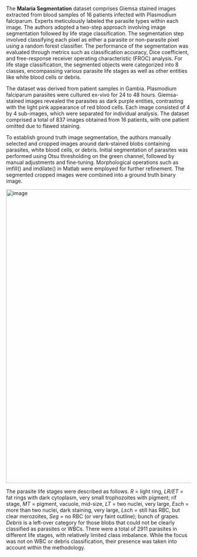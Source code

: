 The **Malaria Segmentation** dataset comprises Giemsa stained images extracted from blood samples of 16 patients infected with Plasmodium falciparum. Experts meticulously labeled the parasite types within each image. The authors adopted a two-step approach involving image segmentation followed by life stage classification. The segmentation step involved classifying each pixel as either a parasite or non-parasite pixel using a random forest classifier. The performance of the segmentation was evaluated through metrics such as classification accuracy, Dice coefficient, and free-response receiver operating characteristic (FROC) analysis. For life stage classification, the segmented objects were categorized into 8 classes, encompassing various parasite life stages as well as other entities like white blood cells or debris.

The dataset was derived from patient samples in Gambia. Plasmodium falciparum parasites were cultured ex-vivo for 24 to 48 hours. Giemsa-stained images revealed the parasites as dark purple entities, contrasting with the light pink appearance of red blood cells. Each image consisted of 4 by 4 sub-images, which were separated for individual analysis. The dataset comprised a total of 837 images obtained from 16 patients, with one patient omitted due to flawed staining.

To establish ground truth image segmentation, the authors manually selected and cropped images around dark-stained blobs containing parasites, white blood cells, or debris. Initial segmentation of parasites was performed using Otsu thresholding on the green channel, followed by manual adjustments and fine-tuning. Morphological operations such as imfill() and imdilate() in Matlab were employed for further refinement. The segmented cropped images were combined into a ground truth binary image.

<img src="https://github.com/supervisely/supervisely/assets/78355358/ab98352a-f0a1-44a4-add5-200ff6c9fc84" alt="image" width="800">

The parasite life stages were described as follows. *R* = light ring, *LR/ET* = fat rings with dark cytoplasm, very small trophozoites with pigment; rif stage, *MT* = pigment, vacuole, mid-size, *LT* = two nuclei, very large, *Esch* = more than two nuclei, dark staining, very large, *Lsch* = still has RBC, but clear merozoites, *Seg* = no RBC (or very faint outline); bunch of grapes. *Debris* is a left-over category for those blobs that could not be clearly classified as parasites or WBCs. There were a total of 2911 parasites in different life stages, with relatively limited class imbalance. While the focus was not on WBC or debris classification, their presence was taken into account within the methodology.
